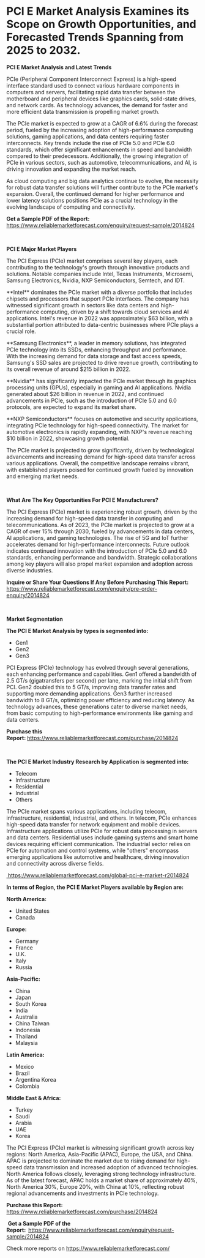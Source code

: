 <p><h1>PCI E Market Analysis Examines its Scope on Growth Opportunities, and Forecasted Trends Spanning from 2025 to 2032.</h1></p><p><strong>PCI E Market Analysis and Latest Trends</strong></p>
<p><p>PCIe (Peripheral Component Interconnect Express) is a high-speed interface standard used to connect various hardware components in computers and servers, facilitating rapid data transfer between the motherboard and peripheral devices like graphics cards, solid-state drives, and network cards. As technology advances, the demand for faster and more efficient data transmission is propelling market growth.</p><p>The PCIe market is expected to grow at a CAGR of 6.6% during the forecast period, fueled by the increasing adoption of high-performance computing solutions, gaming applications, and data centers requiring faster interconnects. Key trends include the rise of PCIe 5.0 and PCIe 6.0 standards, which offer significant enhancements in speed and bandwidth compared to their predecessors. Additionally, the growing integration of PCIe in various sectors, such as automotive, telecommunications, and AI, is driving innovation and expanding the market reach.</p><p>As cloud computing and big data analytics continue to evolve, the necessity for robust data transfer solutions will further contribute to the PCIe market's expansion. Overall, the continued demand for higher performance and lower latency solutions positions PCIe as a crucial technology in the evolving landscape of computing and connectivity.</p></p>
<p><strong>Get a Sample PDF of the Report:&nbsp;</strong> <a href="https://www.reliablemarketforecast.com/enquiry/request-sample/2014824?utm_campaign=2290&utm_medium=2&utm_source=Github&utm_content=ia&utm_term=11022025&utm_id=pci-e">https://www.reliablemarketforecast.com/enquiry/request-sample/2014824</a></p>
<p>&nbsp;</p>
<p><strong>PCI E Major Market Players</strong></p>
<p><p>The PCI Express (PCIe) market comprises several key players, each contributing to the technology's growth through innovative products and solutions. Notable companies include Intel, Texas Instruments, Microsemi, Samsung Electronics, Nvidia, NXP Semiconductors, Semtech, and IDT.</p><p>**Intel** dominates the PCIe market with a diverse portfolio that includes chipsets and processors that support PCIe interfaces. The company has witnessed significant growth in sectors like data centers and high-performance computing, driven by a shift towards cloud services and AI applications. Intel's revenue in 2022 was approximately $63 billion, with a substantial portion attributed to data-centric businesses where PCIe plays a crucial role.</p><p>**Samsung Electronics**, a leader in memory solutions, has integrated PCIe technology into its SSDs, enhancing throughput and performance. With the increasing demand for data storage and fast access speeds, Samsung's SSD sales are projected to drive revenue growth, contributing to its overall revenue of around $215 billion in 2022.</p><p>**Nvidia** has significantly impacted the PCIe market through its graphics processing units (GPUs), especially in gaming and AI applications. Nvidia generated about $26 billion in revenue in 2022, and continued advancements in PCIe, such as the introduction of PCIe 5.0 and 6.0 protocols, are expected to expand its market share.</p><p>**NXP Semiconductors** focuses on automotive and security applications, integrating PCIe technology for high-speed connectivity. The market for automotive electronics is rapidly expanding, with NXP's revenue reaching $10 billion in 2022, showcasing growth potential.</p><p>The PCIe market is projected to grow significantly, driven by technological advancements and increasing demand for high-speed data transfer across various applications. Overall, the competitive landscape remains vibrant, with established players poised for continued growth fueled by innovation and emerging market needs.</p></p>
<p>&nbsp;</p>
<p><strong>What Are The Key Opportunities For PCI E Manufacturers?</strong></p>
<p><p>The PCI Express (PCIe) market is experiencing robust growth, driven by the increasing demand for high-speed data transfer in computing and telecommunications. As of 2023, the PCIe market is projected to grow at a CAGR of over 15% through 2030, fueled by advancements in data centers, AI applications, and gaming technologies. The rise of 5G and IoT further accelerates demand for high-performance interconnects. Future outlook indicates continued innovation with the introduction of PCIe 5.0 and 6.0 standards, enhancing performance and bandwidth. Strategic collaborations among key players will also propel market expansion and adoption across diverse industries.</p></p>
<p><strong>Inquire or Share Your Questions If Any Before Purchasing This Report:</strong> <a href="https://www.reliablemarketforecast.com/enquiry/pre-order-enquiry/2014824?utm_campaign=2290&utm_medium=2&utm_source=Github&utm_content=ia&utm_term=11022025&utm_id=pci-e">https://www.reliablemarketforecast.com/enquiry/pre-order-enquiry/2014824</a></p>
<p>&nbsp;</p>
<p><strong>Market Segmentation</strong></p>
<p><strong>The PCI E Market Analysis by types is segmented into:</strong></p>
<p><ul><li>Gen1</li><li>Gen2</li><li>Gen3</li></ul></p>
<p><p>PCI Express (PCIe) technology has evolved through several generations, each enhancing performance and capabilities. Gen1 offered a bandwidth of 2.5 GT/s (gigatransfers per second) per lane, marking the initial shift from PCI. Gen2 doubled this to 5 GT/s, improving data transfer rates and supporting more demanding applications. Gen3 further increased bandwidth to 8 GT/s, optimizing power efficiency and reducing latency. As technology advances, these generations cater to diverse market needs, from basic computing to high-performance environments like gaming and data centers.</p></p>
<p><strong>Purchase this Report:&nbsp;</strong><a href="https://www.reliablemarketforecast.com/purchase/2014824?utm_campaign=2290&utm_medium=2&utm_source=Github&utm_content=ia&utm_term=11022025&utm_id=pci-e">https://www.reliablemarketforecast.com/purchase/2014824</a></p>
<p>&nbsp;</p>
<p><strong>The PCI E Market Industry Research by Application is segmented into:</strong></p>
<p><ul><li>Telecom</li><li>Infrastructure</li><li>Residential</li><li>Industrial</li><li>Others</li></ul></p>
<p><p>The PCIe market spans various applications, including telecom, infrastructure, residential, industrial, and others. In telecom, PCIe enhances high-speed data transfer for network equipment and mobile devices. Infrastructure applications utilize PCIe for robust data processing in servers and data centers. Residential uses include gaming systems and smart home devices requiring efficient communication. The industrial sector relies on PCIe for automation and control systems, while "others" encompass emerging applications like automotive and healthcare, driving innovation and connectivity across diverse fields.</p></p>
<p><a href="https://www.reliablemarketforecast.com/global-pci-e-market-r2014824?utm_campaign=2290&utm_medium=2&utm_source=Github&utm_content=ia&utm_term=11022025&utm_id=pci-e">&nbsp;https://www.reliablemarketforecast.com/global-pci-e-market-r2014824</a></p>
<p><strong>In terms of Region, the PCI E Market Players available by Region are:</strong></p>
<p>
    <p> <strong> North America: </strong>
        <ul>
            <li>United States</li>
            <li>Canada</li>
        </ul>
        </p> 
    <p> <strong> Europe: </strong>
        <ul>
            <li>Germany</li>
            <li>France</li>
            <li>U.K.</li>
            <li>Italy</li>
            <li>Russia</li>
        </ul>
        </p> 
    <p> <strong> Asia-Pacific: </strong>
        <ul>
            <li>China</li>
            <li>Japan</li>
            <li>South Korea</li>
            <li>India</li>
            <li>Australia</li>
            <li>China Taiwan</li>
            <li>Indonesia</li>
            <li>Thailand</li>
            <li>Malaysia</li>
        </ul>
        </p> 
    <p> <strong> Latin America: </strong>
        <ul>
            <li>Mexico</li>
            <li>Brazil</li>
            <li>Argentina Korea</li>
            <li>Colombia</li>
        </ul>
        </p> 
    <p> <strong> Middle East & Africa: </strong>
        <ul>
            <li>Turkey</li>
            <li>Saudi</li>
            <li>Arabia</li>
            <li>UAE</li>
            <li>Korea</li>
        </ul>
    </p>
    </p>
<p><p>The PCI Express (PCIe) market is witnessing significant growth across key regions: North America, Asia-Pacific (APAC), Europe, the USA, and China. APAC is projected to dominate the market due to rising demand for high-speed data transmission and increased adoption of advanced technologies. North America follows closely, leveraging strong technology infrastructure. As of the latest forecast, APAC holds a market share of approximately 40%, North America 30%, Europe 20%, with China at 10%, reflecting robust regional advancements and investments in PCIe technology.</p></p>
<p><strong>Purchase this Report: </strong><a href="https://www.reliablemarketforecast.com/purchase/2014824?utm_campaign=2290&utm_medium=2&utm_source=Github&utm_content=ia&utm_term=11022025&utm_id=pci-e">https://www.reliablemarketforecast.com/purchase/2014824</a></p>
<p>&nbsp;<strong>Get a Sample PDF of the Report:&nbsp;&nbsp;</strong><a href="https://www.reliablemarketforecast.com/enquiry/request-sample/2014824?utm_campaign=2290&utm_medium=2&utm_source=Github&utm_content=ia&utm_term=11022025&utm_id=pci-e">https://www.reliablemarketforecast.com/enquiry/request-sample/2014824</a></p>
<p><strong></strong></p>
<p>Check more reports on <a href="https://www.reliablemarketforecast.com/?utm_campaign=2290&utm_medium=2&utm_source=Github&utm_content=ia&utm_term=11022025&utm_id=pci-e">https://www.reliablemarketforecast.com/</a></p>